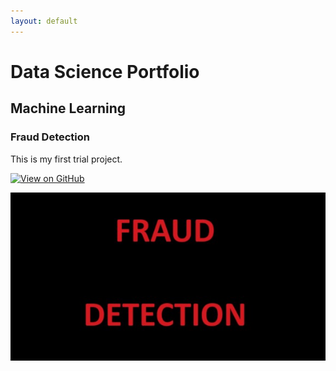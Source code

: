 ```yaml
---
layout: default
---
```


# Data Science Portfolio

## Machine Learning

### Fraud Detection

This is my first trial project.

[![View on GitHub](https://img.shields.io/badge/GitHub-View_on_GitHub-blue?logo=GitHub)](https://github.com/rishiash/fraud_detection)

<center><img src="assets/img/fraud_detection.jpg"/></center>
